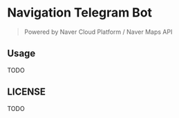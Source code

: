 # Navigation Telegram Bot
> Powered by Naver Cloud Platform / Naver Maps API

## Usage
TODO

## LICENSE
TODO